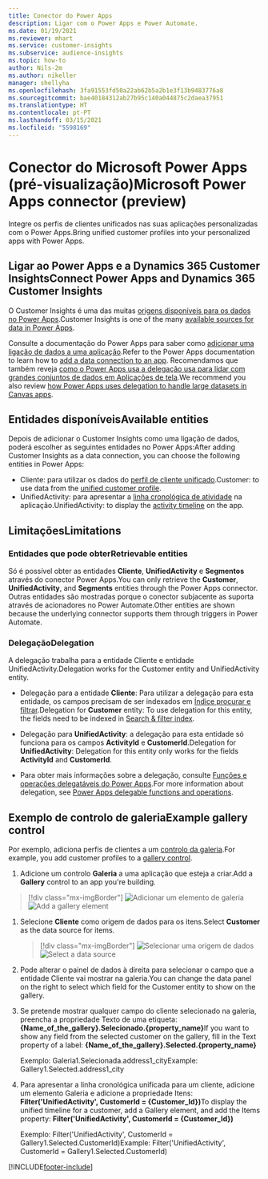 ```yaml
---
title: Conector do Power Apps
description: Ligar com o Power Apps e Power Automate.
ms.date: 01/19/2021
ms.reviewer: mhart
ms.service: customer-insights
ms.subservice: audience-insights
ms.topic: how-to
author: Nils-2m
ms.author: nikeller
manager: shellyha
ms.openlocfilehash: 3fa91553fd50a22ab62b5a2b1e3f13b9483776a8
ms.sourcegitcommit: bae40184312ab27b95c140a044875c2daea37951
ms.translationtype: HT
ms.contentlocale: pt-PT
ms.lasthandoff: 03/15/2021
ms.locfileid: "5598169"
---
```

# <a name="microsoft-power-apps-connector-preview"></a><span data-ttu-id="bb460-103">Conector do Microsoft Power Apps (pré-visualização)</span><span class="sxs-lookup"><span data-stu-id="bb460-103">Microsoft Power Apps connector (preview)</span></span>

<span data-ttu-id="bb460-104">Integre os perfis de clientes unificados nas suas aplicações personalizadas com o Power Apps.</span><span class="sxs-lookup"><span data-stu-id="bb460-104">Bring unified customer profiles into your personalized apps with Power Apps.</span></span>

## <a name="connect-power-apps-and-dynamics-365-customer-insights"></a><span data-ttu-id="bb460-105">Ligar ao Power Apps e a Dynamics 365 Customer Insights</span><span class="sxs-lookup"><span data-stu-id="bb460-105">Connect Power Apps and Dynamics 365 Customer Insights</span></span>

<span data-ttu-id="bb460-106">O Customer Insights é uma das muitas [origens disponíveis para os dados no Power Apps](/powerapps/maker/canvas-apps/working-with-data-sources).</span><span class="sxs-lookup"><span data-stu-id="bb460-106">Customer Insights is one of the many [available sources for data in Power Apps](/powerapps/maker/canvas-apps/working-with-data-sources).</span></span>

<span data-ttu-id="bb460-107">Consulte a documentação do Power Apps para saber como [adicionar uma ligação de dados a uma aplicação](/powerapps/maker/canvas-apps/add-data-connection).</span><span class="sxs-lookup"><span data-stu-id="bb460-107">Refer to the Power Apps documentation to learn how to [add a data connection to an app](/powerapps/maker/canvas-apps/add-data-connection).</span></span> <span data-ttu-id="bb460-108">Recomendamos que também reveja [como o Power Apps usa a delegação usa para lidar com grandes conjuntos de dados em Aplicações de tela](/powerapps/maker/canvas-apps/delegation-overview).</span><span class="sxs-lookup"><span data-stu-id="bb460-108">We recommend you also review [how Power Apps uses delegation to handle large datasets in Canvas apps](/powerapps/maker/canvas-apps/delegation-overview).</span></span>

## <a name="available-entities"></a><span data-ttu-id="bb460-109">Entidades disponíveis</span><span class="sxs-lookup"><span data-stu-id="bb460-109">Available entities</span></span>

<span data-ttu-id="bb460-110">Depois de adicionar o Customer Insights como uma ligação de dados, poderá escolher as seguintes entidades no Power Apps:</span><span class="sxs-lookup"><span data-stu-id="bb460-110">After adding Customer Insights as a data connection, you can choose the following entities in Power Apps:</span></span>

- <span data-ttu-id="bb460-111">Cliente: para utilizar os dados do [perfil de cliente unificado](customer-profiles.md).</span><span class="sxs-lookup"><span data-stu-id="bb460-111">Customer: to use data from the [unified customer profile](customer-profiles.md).</span></span>
- <span data-ttu-id="bb460-112">UnifiedActivity: para apresentar a [linha cronológica de atividade](activities.md) na aplicação.</span><span class="sxs-lookup"><span data-stu-id="bb460-112">UnifiedActivity: to display the [activity timeline](activities.md) on the app.</span></span>

## <a name="limitations"></a><span data-ttu-id="bb460-113">Limitações</span><span class="sxs-lookup"><span data-stu-id="bb460-113">Limitations</span></span>

### <a name="retrievable-entities"></a><span data-ttu-id="bb460-114">Entidades que pode obter</span><span class="sxs-lookup"><span data-stu-id="bb460-114">Retrievable entities</span></span>

<span data-ttu-id="bb460-115">Só é possível obter as entidades **Cliente**, **UnifiedActivity** e **Segmentos** através do conector Power Apps.</span><span class="sxs-lookup"><span data-stu-id="bb460-115">You can only retrieve the **Customer**, **UnifiedActivity**, and **Segments** entities through the Power Apps connector.</span></span> <span data-ttu-id="bb460-116">Outras entidades são mostradas porque o conector subjacente as suporta através de acionadores no Power Automate.</span><span class="sxs-lookup"><span data-stu-id="bb460-116">Other entities are shown because the underlying connector supports them through triggers in Power Automate.</span></span>  

### <a name="delegation"></a><span data-ttu-id="bb460-117">Delegação</span><span class="sxs-lookup"><span data-stu-id="bb460-117">Delegation</span></span>

<span data-ttu-id="bb460-118">A delegação trabalha para a entidade Cliente e entidade UnifiedActivity.</span><span class="sxs-lookup"><span data-stu-id="bb460-118">Delegation works for the Customer entity and UnifiedActivity entity.</span></span> 

- <span data-ttu-id="bb460-119">Delegação para a entidade **Cliente**: Para utilizar a delegação para esta entidade, os campos precisam de ser indexados em [Índice procurar e filtrar](search-filter-index.md).</span><span class="sxs-lookup"><span data-stu-id="bb460-119">Delegation for **Customer** entity: To use delegation for this entity, the fields need to be indexed in [Search & filter index](search-filter-index.md).</span></span>  

- <span data-ttu-id="bb460-120">Delegação para **UnifiedActivity**: a delegação para esta entidade só funciona para os campos **ActivityId** e **CustomerId**.</span><span class="sxs-lookup"><span data-stu-id="bb460-120">Delegation for **UnifiedActivity**: Delegation for this entity only works for the fields **ActivityId** and **CustomerId**.</span></span>  

- <span data-ttu-id="bb460-121">Para obter mais informações sobre a delegação, consulte [Funções e operações delegatáveis do Power Apps](/connectors/commondataservice/#power-apps-delegable-functions-and-operations-for-the-cds-for-apps).</span><span class="sxs-lookup"><span data-stu-id="bb460-121">For more information about delegation, see [Power Apps delegable functions and operations](/connectors/commondataservice/#power-apps-delegable-functions-and-operations-for-the-cds-for-apps).</span></span> 

## <a name="example-gallery-control"></a><span data-ttu-id="bb460-122">Exemplo de controlo de galeria</span><span class="sxs-lookup"><span data-stu-id="bb460-122">Example gallery control</span></span>

<span data-ttu-id="bb460-123">Por exemplo, adiciona perfis de clientes a um [controlo da galeria](/powerapps/maker/canvas-apps/add-gallery).</span><span class="sxs-lookup"><span data-stu-id="bb460-123">For example, you add customer profiles to a [gallery control](/powerapps/maker/canvas-apps/add-gallery).</span></span>

1. <span data-ttu-id="bb460-124">Adicione um controlo **Galeria** a uma aplicação que esteja a criar.</span><span class="sxs-lookup"><span data-stu-id="bb460-124">Add a **Gallery** control to an app you're building.</span></span>

> [!div class="mx-imgBorder"]
> <span data-ttu-id="bb460-125">![Adicionar um elemento de galeria](media/connector-powerapps9.png "Adicionar um elemento de galeria")</span><span class="sxs-lookup"><span data-stu-id="bb460-125">![Add a gallery element](media/connector-powerapps9.png "Add a gallery element")</span></span>

1. <span data-ttu-id="bb460-126">Selecione **Cliente** como origem de dados para os itens.</span><span class="sxs-lookup"><span data-stu-id="bb460-126">Select **Customer** as the data source for items.</span></span>

    > [!div class="mx-imgBorder"]
    > <span data-ttu-id="bb460-127">![Selecionar uma origem de dados](media/choose-datasource-powerapps.png "Selecionar uma origem de dados")</span><span class="sxs-lookup"><span data-stu-id="bb460-127">![Select a data source](media/choose-datasource-powerapps.png "Select a data source")</span></span>

1. <span data-ttu-id="bb460-128">Pode alterar o painel de dados à direita para selecionar o campo que a entidade Cliente vai mostrar na galeria.</span><span class="sxs-lookup"><span data-stu-id="bb460-128">You can change the data panel on the right to select which field for the Customer entity to show on the gallery.</span></span>

1. <span data-ttu-id="bb460-129">Se pretende mostrar qualquer campo do cliente selecionado na galeria, preencha a propriedade Texto de uma etiqueta:  **{Name_of_the_gallery}.Selecionado.{property_name}**</span><span class="sxs-lookup"><span data-stu-id="bb460-129">If you want to show any field from the selected customer on the gallery, fill in the Text property of a label:  **{Name_of_the_gallery}.Selected.{property_name}**</span></span>

    <span data-ttu-id="bb460-130">Exemplo: Galeria1.Selecionada.address1_city</span><span class="sxs-lookup"><span data-stu-id="bb460-130">Example: Gallery1.Selected.address1_city</span></span>

1. <span data-ttu-id="bb460-131">Para apresentar a linha cronológica unificada para um cliente, adicione um elemento Galeria e adicione a propriedade Itens: **Filter('UnifiedActivity', CustomerId = {Customer_Id})**</span><span class="sxs-lookup"><span data-stu-id="bb460-131">To display the unified timeline for a customer, add a Gallery element, and add the Items property: **Filter('UnifiedActivity', CustomerId = {Customer_Id})**</span></span>

    <span data-ttu-id="bb460-132">Exemplo: Filter('UnifiedActivity', CustomerId = Gallery1.Selected.CustomerId)</span><span class="sxs-lookup"><span data-stu-id="bb460-132">Example: Filter('UnifiedActivity', CustomerId = Gallery1.Selected.CustomerId)</span></span>


[!INCLUDE[footer-include](../includes/footer-banner.md)]